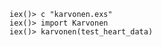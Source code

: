 ```iex()> c "karvonen.exs"```  
```iex()> import Karvonen```  
```iex()> karvonen(test_heart_data) ```  
